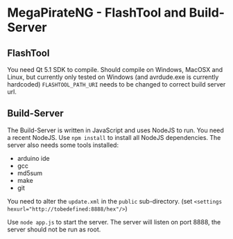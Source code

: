 MegaPirateNG - FlashTool and Build-Server
=========================================

FlashTool
---------

You need Qt 5.1 SDK to compile.
Should compile on Windows, MacOSX and Linux, but currently only tested on Windows (and avrdude.exe is currently hardcoded)
```FLASHTOOL_PATH_URI``` needs to be changed to correct build server url.

Build-Server
------------

The Build-Server is written in JavaScript and uses NodeJS to run. You need a recent NodeJS.
Use ```npm install``` to install all NodeJS dependencies. 
The server also needs some tools installed:
* arduino ide
* gcc
* md5sum
* make
* git

You need to alter the ```update.xml``` in the ```public``` sub-directory. (set ```<settings hexurl="http://tobedefined:8888/hex"/>```)

Use ```node app.js``` to start the server. The server will listen on port 8888, the server should not be run as root.

